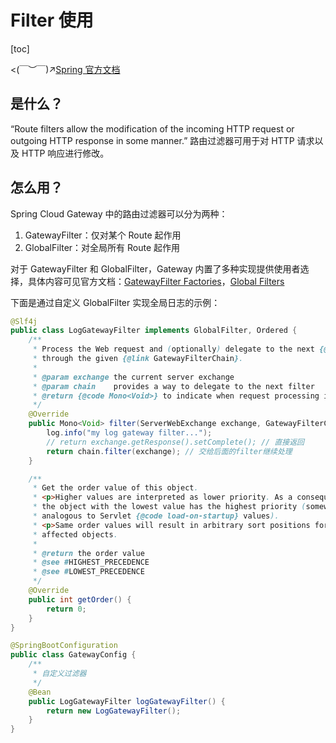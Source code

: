 # Filter 使用

[toc]



<(￣︶￣)↗[Spring 官方文档](https://cloud.spring.io/spring-cloud-static/spring-cloud-gateway/2.2.1.RELEASE/reference/html/#gatewayfilter-factories)



## 是什么？

“Route filters allow the modification of the incoming HTTP request or outgoing HTTP response in some manner.” 路由过滤器可用于对 HTTP 请求以及 HTTP 响应进行修改。

## 怎么用？

Spring Cloud Gateway 中的路由过滤器可以分为两种：

1.   GatewayFilter：仅对某个 Route 起作用
2.   GlobalFilter：对全局所有 Route 起作用

对于 GatewayFilter 和 GlobalFilter，Gateway 内置了多种实现提供使用者选择，具体内容可见官方文档：[GatewayFilter Factories](https://cloud.spring.io/spring-cloud-static/spring-cloud-gateway/2.2.1.RELEASE/reference/html/#gatewayfilter-factories)，[Global Filters](https://cloud.spring.io/spring-cloud-static/spring-cloud-gateway/2.2.1.RELEASE/reference/html/#global-filters)



下面是通过自定义 GlobalFilter 实现全局日志的示例：

```java
@Slf4j
public class LogGatewayFilter implements GlobalFilter, Ordered {
    /**
     * Process the Web request and (optionally) delegate to the next {@code WebFilter}
     * through the given {@link GatewayFilterChain}.
     *
     * @param exchange the current server exchange
     * @param chain    provides a way to delegate to the next filter
     * @return {@code Mono<Void>} to indicate when request processing is complete
     */
    @Override
    public Mono<Void> filter(ServerWebExchange exchange, GatewayFilterChain chain) {
        log.info("my log gateway filter...");
        // return exchange.getResponse().setComplete(); // 直接返回
        return chain.filter(exchange); // 交给后面的filter继续处理
    }

    /**
     * Get the order value of this object.
     * <p>Higher values are interpreted as lower priority. As a consequence,
     * the object with the lowest value has the highest priority (somewhat
     * analogous to Servlet {@code load-on-startup} values).
     * <p>Same order values will result in arbitrary sort positions for the
     * affected objects.
     *
     * @return the order value
     * @see #HIGHEST_PRECEDENCE
     * @see #LOWEST_PRECEDENCE
     */
    @Override
    public int getOrder() {
        return 0;
    }
}
```

```java
@SpringBootConfiguration
public class GatewayConfig {
    /**
     * 自定义过滤器
     */
    @Bean
    public LogGatewayFilter logGatewayFilter() {
        return new LogGatewayFilter();
    }
}
```
